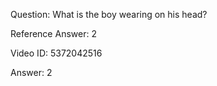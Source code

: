 Question: What is the boy wearing on his head?

Reference Answer: 2

Video ID: 5372042516

Answer: 2

